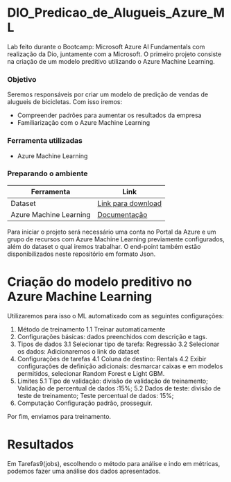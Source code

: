 # DIO_Predicao_de_Alugueis_Azure_ML
Lab feito durante o Bootcamp: Microsoft Azure AI Fundamentals com realização da Dio, juntamente com a Microsoft. O primeiro projeto consiste na criação de um modelo preditivo utilizando o Azure Machine Learning.

### Objetivo
Seremos responsáveis por criar um modelo de predição de vendas de alugueis de bicicletas. Com isso iremos:
- Compreender padrões para aumentar os resultados da empresa
- Familiarização com o Azure Machine Learning

###  Ferramenta utilizadas
- Azure Machine Learning

### Preparando o ambiente

| Ferramenta | Link |
| --- | --- |
| Dataset |[Link para download](https://aka.ms/bike-rentals) |
| Azure Machine Learning | [Documentação](https://learn.microsoft.com/pt-br/azure/cloud-adoption-framework/ready/azure-best-practices/ai-machine-learning-mlops) |

Para iniciar o projeto será necessário uma conta no Portal da Azure e um grupo de recursos com Azure Machine Learning previamente configurados, além do dataset o qual iremos trabalhar.  O end-point também estão disponibilizados neste repositório em formato Json.

# Criação do modelo preditivo no Azure Machine Learning
Utilizaremos para isso o ML automatixado com as seguintes configurações:
1. Método de treinamento
  1.1 Treinar automaticamente
2. Configurações básicas: dados preenchidos com descrição e tags.
3. Tipos de dados
  3.1 Selecionar tipo de tarefa: Regressão
  3.2 Selecionar os dados: Adicionaremos o link do dataset
4. Configurações de tarefas
   4.1 Coluna de destino: Rentals
   4.2 Exibir configurações de definição adicionais: desmarcar caixas e em modelos permitidos, selecionar Random Forest e Light GBM.
5. Limites
   5.1 Tipo de validação: divisão de validação de treinamento; Validação de percentual de dados :15%;
   5.2 Dados de teste: divisão de teste de treinamento; Teste percentual de dados: 15%;
6. Computação
Configuração padrão, prosseguir.

Por fim, enviamos para treinamento.

# Resultados
Em Tarefas9(jobs), escolhendo o método para análise e indo em métricas, podemos fazer uma análise dos dados apresentados.


 


